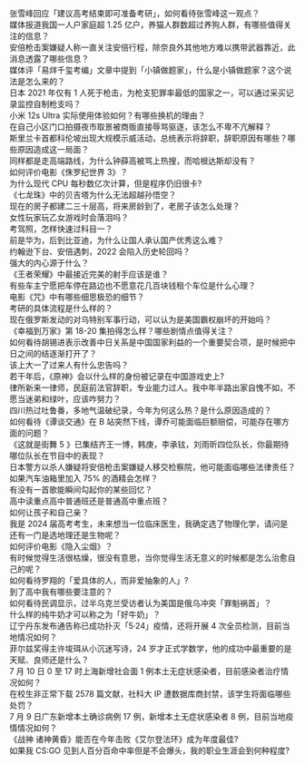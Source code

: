 张雪峰回应「建议高考结束即可准备考研」，如何看待张雪峰这一观点？  
媒体报道我国一人户家庭超 1.25 亿户，养猫人群数超过养狗人群，有哪些值得关注的信息？  
安倍枪击案嫌疑人称一直关注安倍行程，除奈良外其他地方难以携带武器靠近，此消息透露了哪些信息？  
媒体评「易烊千玺考编」文章中提到「小镇做题家」，什么是小镇做题家？这个说法是怎么来的？  
日本 2021 年仅有 1 人死于枪击，为枪支犯罪率最低的国家之一，可以通过采买记录监控自制枪支吗？  
小米 12s Ultra 实际使用体验如何？有哪些换机的理由？  
在自己小区门口拍摄夜市取景被商贩直接辱骂驱逐，该怎么不卑不亢解释？  
斯里兰卡首都科伦坡出现大规模示威活动，总统表示将辞职，辞职原因有哪些？哪些原因造成这一局面？  
同样都是走高端路线，为什么钟薛高被骂上热搜，而哈根达斯却没有？  
如何评价电影《侏罗纪世界 3》？  
为什么现代 CPU 每秒数亿次计算，但是程序仍旧很卡?  
《七龙珠》中的贝吉塔为什么无法超越孙悟空？  
现在的房子都建二三十层高，将来房龄到了，老房子该怎么处理？  
女性玩家玩乙女游戏时会落泪吗？  
考驾照，怎样快速过科目一？  
前是华为，后到比亚迪，为什么让国人承认国产优秀这么难？  
约翰逊下台、安倍遇刺，2022 会陷入历史轮回吗？  
强大的内心源于什么？  
《王者荣耀》中最接近完美的射手应该是谁？  
有些车主宁愿把车停在路边也不愿意花几百块钱租个车位是什么心理？  
电影《咒》中有哪些细思极恐的细节？  
考研的具体流程是什么样的？  
现在俄罗斯发动的对乌特别军事行动，可以认为是美国霸权崩坏的开始吗？  
《幸福到万家》第 18-20 集拍得怎么样？哪些剧情点值得关注？  
如何看待胡锡进表示改善中日关系是中国国家利益的一个重要契合项，是时候把中日之间的结逐渐打开了？  
该上大一了过来人有什么忠告吗？  
若干年后，《原神》会以什么样的身份被记录在中国游戏史上?  
律所新来一律师，民庭前法官辞职，专业能力过人。我中年半路出家自愧不如，不愿当迷弟和绿叶，应该咋努力？  
四川热过吐鲁番，多地气温破纪录，今年为何这么热？是什么原因造成的？  
如何看待《谭谈交通》在 B 站突然下线，谭乔可能面临巨额赔偿，可能存在哪方面的问题？  
《这就是街舞 5 》已集结齐王一博，韩庚，李承铉，刘雨昕四位队长，你最期待哪位队长在节目中的表现？  
日本警方以杀人嫌疑将安倍枪击案嫌疑人移交检察院，他可能面临哪些法律责任？  
如果汽车油箱里加入 75% 的酒精会怎样？  
有没有一首歌能瞬间勾起你的某些回忆？  
高中读重点高中普通班还是普通高中重点班？  
如何让孩子和自己亲？  
我是 2024 届高考考生，未来想当一位临床医生，我确定选了物理化学，请问是还有一门是选地理还是生物呢？  
如何评价电影《隐入尘烟》？  
有时候觉得生活很枯燥，很没有意思，当你觉得生活无意义的时候都是怎么治愈自己的呢？  
如何看待罗翔的「爱具体的人，而非爱抽象的人」?  
到了高中我有哪些要注意的？  
如何看待民调显示，过半乌克兰受访者认为美国是俄乌冲突「罪魁祸首」？  
什么样的纯牛奶才可以称之为「好牛奶」？  
辽宁丹东发布通告称已成功扑灭「5·24」疫情，还将开展 4 次全员检测，目前当地情况如何？  
菲尔兹奖得主许埈珥从小沉迷写诗，24 岁才正式学数学，他的成功中最重要的是天赋、良师还是什么？  
7 月 10 日 0 至 17 时上海新增社会面 1 例本土无症状感染者，目前感染者治疗情况如何？  
在校生非正常下载 2578 篇文献，社科大 IP 遭数据库商封禁，该学生将面临哪些处罚？  
7 月 9 日广东新增本土确诊病例 17 例，新增本土无症状感染者 8 例，目前当地疫情情况如何？  
《战神 诸神黄昏》能否在今年击败《艾尔登法环》成为年度最佳?  
如果我 CS:GO 见到人百分百命中率但是不会爆头，我的职业生涯会到何种程度?  
